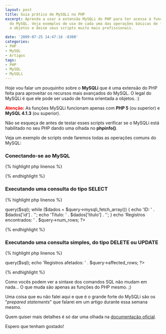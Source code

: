 ```yaml
---
layout: post
title: Guia prático de MySQLi no PHP
excerpt: Aprenda a usar a extensão MySQLi do PHP para ter acesso á funções avançadas
  do MySQL. Veja exemplos de uso de cada uma das operações básicas de fomra orientada
  a objetos e deixe seus scripts muito mais profissionais.

date: '2009-07-25 14:47:16 -0300'
categories:
- PHP
- MySQL
- Artigos
tags:
- PHP
- MySQL
- MySQLi
---
```

Hoje vou falar um pouquinho sobre o <strong>MySQLi</strong> que é uma extensão do PHP feita para aproveitar os recursos mais avançados do MySQL. O legal do MySQLi é que ele pode ser usado de forma orientada a objetos. :)

<strong style="color: red">Atenção:</strong> As funções MySQLi funcionam apenas com <strong>PHP 5</strong> (ou superior) e <strong>MySQL 4.1.3</strong> (ou superior).

Não se esqueça de antes de testar esses scripts verificar se o MySQLi está habilitado no seu PHP dando uma olhada no <strong>phpinfo()</strong>.

Veja um exemplo de scripts onde faremos todas as operações comuns do MySQL:

<h3>Conectando-se ao MySQL</h3>

{% highlight php linenos %}
<?php

$servidor = 'localhost';
$usuario = 'root';
$senha = '';
$banco = 'mydb';

// Conecta-se ao banco de dados MySQL
$mysqli = new mysqli($servidor, $usuario, $senha, $banco);

// Caso algo tenha dado errado, exibe uma mensagem de erro
if (mysqli_connect_errno()) trigger_error(mysqli_connect_error());

?>
{% endhighlight %}



<h3>Executando uma consulta do tipo SELECT</h3>

{% highlight php linenos %}
<?php

// Aqui você se conecta ao banco
$mysqli = new mysqli('localhost', 'root', '', 'mydb');

// Executa uma consulta que pega cinco notícias
$sql = "SELECT `id`, `titulo` FROM `noticias` LIMIT 5";
$query = $mysqli->query($sql);
while ($dados = $query->mysqli_fetch_array()) {
  echo 'ID: ' . $dados['id'] . '';
  echo 'Título: ' . $dados['titulo'] . '';
}
echo 'Registros encontrados: ' . $query->num_rows;

?>
{% endhighlight %}



<h3>Executando uma consulta simples, do tipo DELETE ou UPDATE</h3>

{% highlight php linenos %}
<?php

// Aqui você se conecta ao banco
$mysqli = new mysqli('localhost', 'root', '', 'mydb');

// Executa uma consulta que deleta uma notícia
$sql = "DELETE FROM FROM `noticias` WHERE `id` = 2";
$query = $mysqli->query($sql);
echo 'Registros afetados: ' . $query->affected_rows;

?>
{% endhighlight %}

Como vocês podem ver a sintaxe dos comandos SQL não mudam em nada... O que muda são apenas as funções do PHP mesmo. ;)

Uma coisa que eu não falei aqui e que é o grande forte do MySQLi são os "<em>prepared statements</em>" que falarei em um artigo durante essa semana mesmo.

Quem quiser mais detalhes é só dar uma olhada na [documentação oficial](http://br2.php.net/manual/pt_BR/book.mysqli.php).

Espero que tenham gostado!

